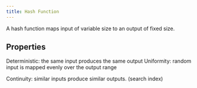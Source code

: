 ```yaml
---
title: Hash Function
---
```


A hash function maps input of variable size to an output of fixed size. 


## Properties
Deterministic: the same input produces the same output
Uniformity: random input is mapped evenly over the output range


Continuity: similar inputs produce similar outputs. (search index)
